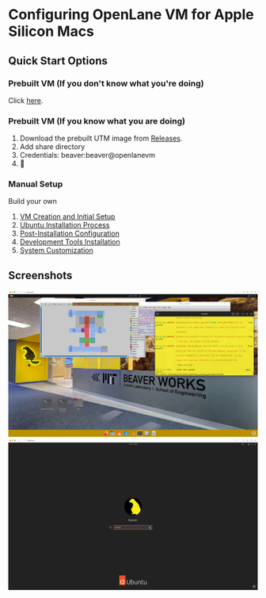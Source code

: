 # Configuring OpenLane VM for Apple Silicon Macs

## Quick Start Options

### Prebuilt VM (If you don't know what you're doing)

Click [here](docs/prebuilt-setup/01-setup.md).

### Prebuilt VM (If you know what you are doing)

1. Download the prebuilt UTM image from [Releases](https://github.com/ZimengXiong/bASICs-openlane-apple-silicon-vm/releases).
2. Add share directory
3. Credentials: beaver:beaver@openlanevm
4. 🚀

### Manual Setup

Build your own

1. [VM Creation and Initial Setup](docs/manual-setup/01-vm-creation.md)
2. [Ubuntu Installation Process](docs/manual-setup/02-ubuntu-installation.md)
3. [Post-Installation Configuration](docs/manual-setup/03-post-installation.md)
4. [Development Tools Installation](docs/manual-setup/04-development-tools.md)
5. [System Customization](docs/manual-setup/05-system-customization.md)

## Screenshots

![OpenLane VM Desktop](images/screenshots/openlane-vm-desktop.png)
![Login Screen](images/screenshots/login-screen-main.png)
